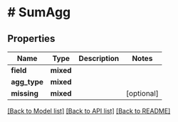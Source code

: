 # # SumAgg

## Properties

Name | Type | Description | Notes
------------ | ------------- | ------------- | -------------
**field** | **mixed** |  |
**agg_type** | **mixed** |  |
**missing** | **mixed** |  | [optional]

[[Back to Model list]](../../README.md#models) [[Back to API list]](../../README.md#endpoints) [[Back to README]](../../README.md)
